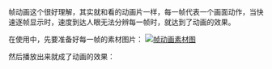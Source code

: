 帧动画这个很好理解，其实就和看的动画片一样，每一帧代表一个画面动作，当快速逐帧显示时，速度到达人眼无法分辨每一帧时，就达到了动画的效果。

在使用中，先要准备好每一帧的素材图片：
[![帧动画素材图](https://camo.githubusercontent.com/97de2938c20c1a84f09df91a575445b2c30d70ebcf04ffd81acae8538cce296d/687474703a2f2f696d672e736865646f6f722e6e65742f6769746875622f616e64726f6964616e696d6174696f6e7365742f6672616d655f616e696d6174696f6e5f312e706e67)](https://camo.githubusercontent.com/97de2938c20c1a84f09df91a575445b2c30d70ebcf04ffd81acae8538cce296d/687474703a2f2f696d672e736865646f6f722e6e65742f6769746875622f616e64726f6964616e696d6174696f6e7365742f6672616d655f616e696d6174696f6e5f312e706e67)

然后播放出来就成了动画的效果：

